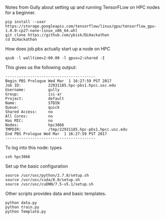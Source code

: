 Notes from Gully about setting up and running TensorFLow on HPC nodes for a beginner.

```
pip install --user https://storage.googleapis.com/tensorflow/linux/gpu/tensorflow_gpu-1.0.0-cp27-none-linux_x86_64.whl
git clone https://github.com/ybisk/DLHackathon
cd DLHackathon
```

How does job.pbs actually start up a node on HPC   
```
qsub -l walltime=2:00.00 -l gpus=2:shared -I
```

This gives us the following output:

```
----------------------------------------
Begin PBS Prologue Wed Mar  1 16:27:59 PST 2017
Job ID:            22931185.hpc-pbs1.hpcc.usc.edu
Username:          gully
Group:             isi-ar
Project:           default
Name:              STDIN
Queue:             quick
Shared Access:     no
All Cores:         no
Has MIC:           no
Nodes:             hpc3066 
TMPDIR:            /tmp/22931185.hpc-pbs1.hpcc.usc.edu
End PBS Prologue Wed Mar  1 16:27:59 PST 2017
----------------------------------------
```
To log into this node: types

```
ssh hpc3066
```

Set up the basic configuration

```
source /usr/usc/python/2.7.8/setup.sh
source /usr/usc/cuda/8.0/setup.sh
source /usr/usc/cuDNN/7.5-v5.1/setup.sh
``` 

Other scripts provides data and basic templates. 

```
python data.py
python train.py 
python Template.py
```

